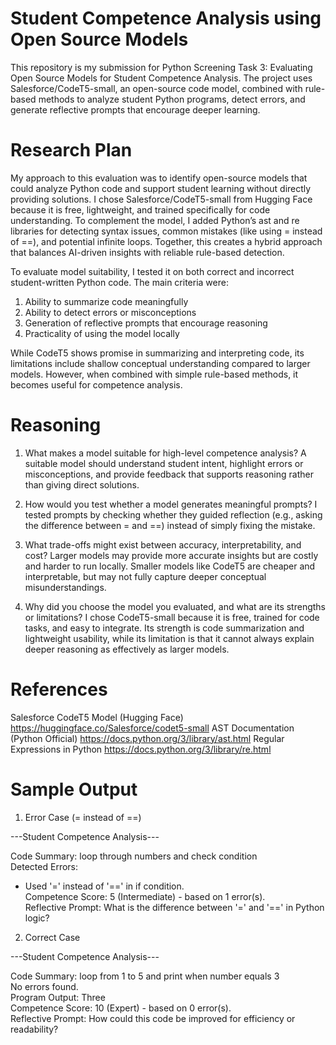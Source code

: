 # Student Competence Analysis using Open Source Models

This repository is my submission for Python Screening Task 3: Evaluating Open Source Models for Student Competence Analysis.
The project uses Salesforce/CodeT5-small, an open-source code model, combined with rule-based methods to analyze student Python programs, detect errors, and generate reflective prompts that encourage deeper learning.

# Research Plan

My approach to this evaluation was to identify open-source models that could analyze Python code and support student learning without directly providing solutions. I chose Salesforce/CodeT5-small from Hugging Face because it is free, lightweight, and trained specifically for code understanding. To complement the model, I added Python’s ast and re libraries for detecting syntax issues, common mistakes (like using = instead of ==), and potential infinite loops. Together, this creates a hybrid approach that balances AI-driven insights with reliable rule-based detection.

To evaluate model suitability, I tested it on both correct and incorrect student-written Python code. The main criteria were:
1. Ability to summarize code meaningfully
2. Ability to detect errors or misconceptions
3. Generation of reflective prompts that encourage reasoning
4. Practicality of using the model locally

While CodeT5 shows promise in summarizing and interpreting code, its limitations include shallow conceptual understanding compared to larger models. However, when combined with simple rule-based methods, it becomes useful for competence analysis.

# Reasoning

1. What makes a model suitable for high-level competence analysis?
A suitable model should understand student intent, highlight errors or misconceptions, and provide feedback that supports reasoning rather than giving direct solutions.

2. How would you test whether a model generates meaningful prompts?
I tested prompts by checking whether they guided reflection (e.g., asking the difference between = and ==) instead of simply fixing the mistake.

3. What trade-offs might exist between accuracy, interpretability, and cost?
Larger models may provide more accurate insights but are costly and harder to run locally. Smaller models like CodeT5 are cheaper and interpretable, but may not fully capture deeper conceptual misunderstandings.

4. Why did you choose the model you evaluated, and what are its strengths or limitations?
I chose CodeT5-small because it is free, trained for code tasks, and easy to integrate. Its strength is code summarization and lightweight usability, while its limitation is that it cannot always explain deeper reasoning as effectively as larger models.

# References

Salesforce CodeT5 Model (Hugging Face) https://huggingface.co/Salesforce/codet5-small
AST Documentation (Python Official)  https://docs.python.org/3/library/ast.html
Regular Expressions in Python https://docs.python.org/3/library/re.html

# Sample Output

1. Error Case (= instead of ==)

---Student Competence Analysis---

Code Summary: loop through numbers and check condition  
Detected Errors:  
 - Used '=' instead of '==' in if condition.  
Competence Score: 5 (Intermediate) - based on 1 error(s).  
Reflective Prompt: What is the difference between '=' and '==' in Python logic?

2. Correct Case

---Student Competence Analysis---

Code Summary: loop from 1 to 5 and print when number equals 3  
No errors found.  
Program Output: Three  
Competence Score: 10 (Expert) - based on 0 error(s).  
Reflective Prompt: How could this code be improved for efficiency or readability?  
   
